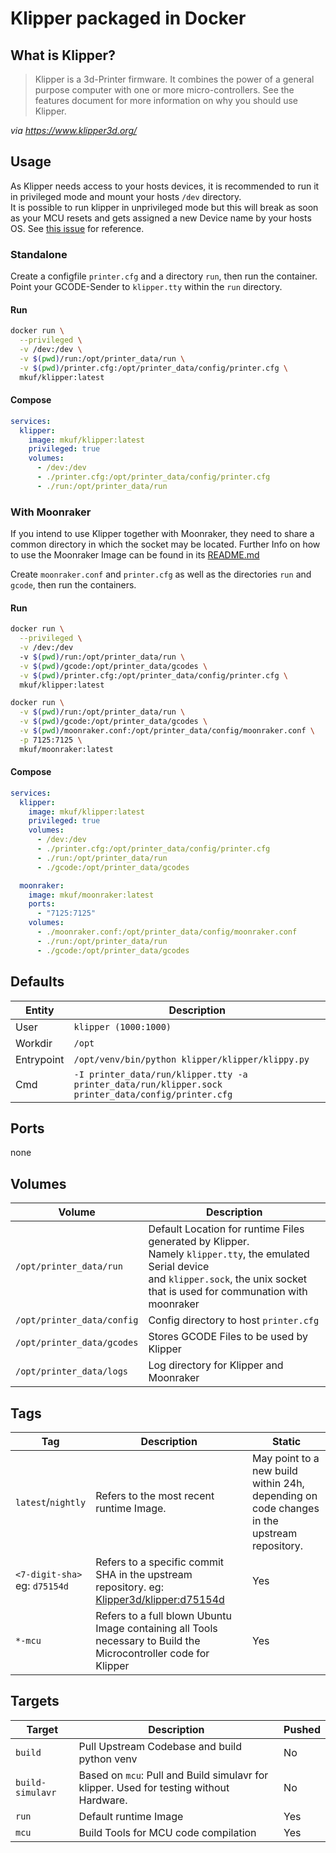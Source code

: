 # Klipper packaged in Docker
## What is Klipper?

>Klipper is a 3d-Printer firmware. It combines the power of a general purpose computer with one or more micro-controllers. See the features document for more information on why you should use Klipper.

_via https://www.klipper3d.org/_

## Usage
As Klipper needs access to your hosts devices, it is recommended to run it in privileged mode and mount your hosts `/dev` directory.  
It is possible to run klipper in unprivileged mode but this will break as soon as your MCU resets and gets assigned a new Device name by your hosts OS. See [this issue](https://github.com/mkuf/prind/issues/77) for reference.

### Standalone
Create a configfile `printer.cfg` and a directory `run`, then run the container.  
Point your GCODE-Sender to `klipper.tty` within the `run` directory. 

#### Run
```bash
docker run \
  --privileged \
  -v /dev:/dev \
  -v $(pwd)/run:/opt/printer_data/run \
  -v $(pwd)/printer.cfg:/opt/printer_data/config/printer.cfg \
  mkuf/klipper:latest
```

#### Compose
```yaml
services:
  klipper:
    image: mkuf/klipper:latest
    privileged: true
    volumes:
      - /dev:/dev
      - ./printer.cfg:/opt/printer_data/config/printer.cfg
      - ./run:/opt/printer_data/run
```

### With Moonraker
If you intend to use Klipper together with Moonraker, they need to share a common directory in which the socket may be located.
Further Info on how to use the Moonraker Image can be found in its [README.md](../moonraker/README.md)

Create `moonraker.conf` and `printer.cfg` as well as the directories `run` and `gcode`, then run the containers.

#### Run
```bash
docker run \
  --privileged \
  -v /dev:/dev
  -v $(pwd)/run:/opt/printer_data/run \
  -v $(pwd)/gcode:/opt/printer_data/gcodes \
  -v $(pwd)/printer.cfg:/opt/printer_data/config/printer.cfg \
  mkuf/klipper:latest

docker run \
  -v $(pwd)/run:/opt/printer_data/run \
  -v $(pwd)/gcode:/opt/printer_data/gcodes \
  -v $(pwd)/moonraker.conf:/opt/printer_data/config/moonraker.conf \
  -p 7125:7125 \
  mkuf/moonraker:latest
```

#### Compose
```yaml
services:
  klipper:
    image: mkuf/klipper:latest
    privileged: true
    volumes:
      - /dev:/dev
      - ./printer.cfg:/opt/printer_data/config/printer.cfg
      - ./run:/opt/printer_data/run
      - ./gcode:/opt/printer_data/gcodes

  moonraker:
    image: mkuf/moonraker:latest
    ports:
      - "7125:7125"
    volumes:
      - ./moonraker.conf:/opt/printer_data/config/moonraker.conf
      - ./run:/opt/printer_data/run
      - ./gcode:/opt/printer_data/gcodes
```

## Defaults
|Entity|Description|
|---|---|
|User| `klipper (1000:1000)` |
|Workdir|`/opt`|
|Entrypoint|`/opt/venv/bin/python klipper/klipper/klippy.py`|
|Cmd|`-I printer_data/run/klipper.tty -a printer_data/run/klipper.sock printer_data/config/printer.cfg`|

## Ports
none

## Volumes
|Volume|Description|
|---|---|
|`/opt/printer_data/run`| Default Location for runtime Files generated by Klipper. <br>Namely `klipper.tty`, the emulated Serial device <br>and `klipper.sock`, the unix socket that is used for communation with moonraker |
|`/opt/printer_data/config`|Config directory to host `printer.cfg`|
|`/opt/printer_data/gcodes`|Stores GCODE Files to be used by Klipper|
|`/opt/printer_data/logs`|Log directory for Klipper and Moonraker|

## Tags
|Tag|Description|Static|
|---|---|---|
|`latest`/`nightly`|Refers to the most recent runtime Image.|May point to a new build within 24h, depending on code changes in the upstream repository.|
|`<7-digit-sha>` <br>eg: `d75154d`|Refers to a specific commit SHA in the upstream repository. eg: [Klipper3d/klipper:d75154d](https://github.com/Klipper3d/klipper/commit/d75154d695efb1338cbfff061d226c4f384d127b)|Yes|
|`*-mcu`|Refers to a full blown Ubuntu Image containing all Tools necessary to Build the Microcontroller code for Klipper|Yes|

## Targets
|Target|Description|Pushed|
|---|---|---|
|`build`|Pull Upstream Codebase and build python venv|No|
|`build-simulavr`|Based on `mcu`: Pull and Build simulavr for klipper. Used for testing without Hardware.|No|
|`run`|Default runtime Image|Yes|
|`mcu`|Build Tools for MCU code compilation|Yes|
